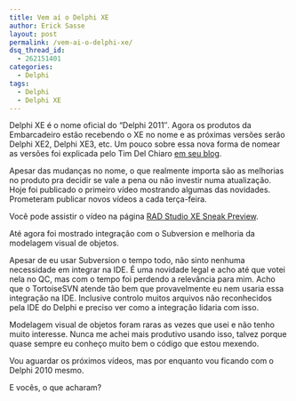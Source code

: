 ```yaml
---
title: Vem aí o Delphi XE
author: Erick Sasse
layout: post
permalink: /vem-ai-o-delphi-xe/
dsq_thread_id:
  - 262151401
categories:
  - Delphi
tags:
  - Delphi
  - Delphi XE
---
```

Delphi XE é o nome oficial do &#8220;Delphi 2011&#8243;. Agora os produtos da Embarcadeiro estão recebendo o XE no nome e as próximas versões serão Delphi XE2, Delphi XE3, etc. Um pouco sobre essa nova forma de nomear as versões foi explicada pelo Tim Del Chiaro [em seu blog][1].

Apesar das mudanças no nome, o que realmente importa são as melhorias no produto pra decidir se vale a pena ou não investir numa atualização. Hoje foi publicado o primeiro vídeo mostrando algumas das novidades. Prometeram publicar novos vídeos a cada terça-feira.

Você pode assistir o vídeo na página [RAD Studio XE Sneak Preview][2].

Até agora foi mostrado integração com o Subversion e melhoria da modelagem visual de objetos.

Apesar de eu usar Subversion o tempo todo, não sinto nenhuma necessidade em integrar na IDE. É uma novidade legal e acho até que votei nela no QC, mas com o tempo foi perdendo a relevância para mim. Acho que o TortoiseSVN atende tão bem que provavelmente eu nem usaria essa integração na IDE. Inclusive controlo muitos arquivos não reconhecidos pela IDE do Delphi e preciso ver como a integração lidaria com isso.

Modelagem visual de objetos foram raras as vezes que usei e não tenho muito interesse. Nunca me achei mais produtivo usando isso, talvez porque quase sempre eu conheço muito bem o código que estou mexendo.

Vou aguardar os próximos vídeos, mas por enquanto vou ficando com o Delphi 2010 mesmo.

E vocês, o que acharam?

 [1]: http://delphi-insider.blogspot.com/2010/08/sneak-preview-delphi-2011-is-delphi-xe.html
 [2]: http://www.embarcadero.com/rad-studio-xe-preview